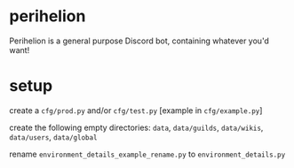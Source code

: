# perihelion

Perihelion is a general purpose Discord bot, containing whatever you'd want!

# setup

create a `cfg/prod.py` and/or `cfg/test.py` \[example in `cfg/example.py`]

create the following empty directories: `data`, `data/guilds`, `data/wikis`, `data/users`, `data/global`

rename `environment_details_example_rename.py` to `environment_details.py`
